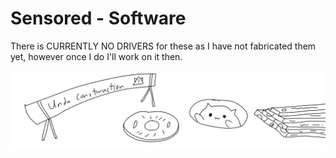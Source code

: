 # Sensored - Software
There is CURRENTLY NO DRIVERS for these as I have not fabricated them yet, however once I do I'll work on it then.

![Software_Capabilities](/.assets/Undaconstwuction.png)